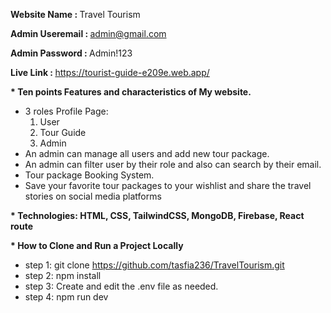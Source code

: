 <strong> Website Name : </strong> Travel Tourism

<strong> Admin Useremail : </strong> admin@gmail.com

<strong> Admin Password : </strong> Admin!123 

<strong> Live Link : </strong> https://tourist-guide-e209e.web.app/

<strong> * Ten points Features and characteristics of My website. </strong>

* 3 roles Profile Page:
    1. User
    2. Tour Guide
    3. Admin
* An admin can manage all users and add new tour package.
* An admin can filter user by their role and also can search by their email.
* Tour package Booking System.
* Save your favorite tour packages to your wishlist and share the travel stories on social media platforms

<strong> * Technologies: </strong>
<strong> HTML, CSS, TailwindCSS, MongoDB, Firebase, React route </strong>

<strong> * How to Clone and Run a Project Locally </strong>
* step 1: git clone https://github.com/tasfia236/TravelTourism.git
* step 2: npm install
* step 3: Create and edit the .env file as needed.
* step 4: npm run dev

